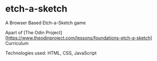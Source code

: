 # etch-a-sketch

A Browser Based Etch-a-Sketch game

Apart of [The Odin Project][https://www.theodinproject.com/lessons/foundations-etch-a-sketch] Curriculum

Technologies used: HTML, CSS, JavaScript
